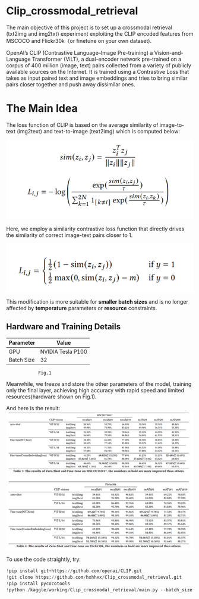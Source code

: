 # Clip_crossmodal_retrieval

The main objective of this project is to set up a crossmodal retrieval (txt2img and img2txt) experiment exploiting the CLIP encoded features from MSCOCO and Flickr30k（or finetune on your own dataset). 

OpenAI’s CLIP (Contrastive Language–Image Pre-training) a Vision-and-Language Transformer (ViLT), a dual-encoder network pre-trained on a corpus of 400 million (image, text) pairs collected from a variety of publicly available sources on the Internet.  It is trained using a Contrastive Loss that takes as input paired text and image embeddings and tries to bring similar pairs closer together and push away dissimilar ones.

# The Main Idea

The loss function of CLIP is based on the average similarity of image-to-text (img2text) and text-to-image (text2img) which is computed below:

![示例图片](./_img/nt-xent_loss.png)

Here, we employ a similarity contrastive loss function that directly drives the similarity of correct image-text pairs closer to 1.

![示例图片](./_img/sim_contra_loss.png)

This modification is more suitable for **smaller batch sizes** and is no longer affected by **temperature** parameters or **resource** constraints.

## Hardware and Training Details

| **Parameter**   | **Value**         |
|-----------------|-------------------|
| GPU             | NVIDIA Tesla P100 |
| Batch Size      | 32                |
                Fig.1

Meanwhile, we freeze and store the other parameters of the model, training only the final layer, achieving high accuracy with rapid speed and limited resources(hardware shown on Fig.1).

And here is the result:
![示例图片](./_img/result.png)

To use the code straightly, try:
```python
!pip install git+https://github.com/openai/CLIP.git
!git clone https://github.com/hxhhxx/Clip_crossmodal_retrieval.git
!pip install pycocotools
!python /kaggle/working/Clip_crossmodal_retrieval/main.py --batch_size "256" --trainable "adaptor"   --dataset "coco" --num_epoch "1" --model "ViT-L/14" # finetune defaultly, if just eval change the para
```